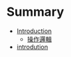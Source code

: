 # Summary

* [Introduction](README.md)
   * [操作邏輯](cao_zuo_luo_ji.md)
* [introdution](Introduction.md)


